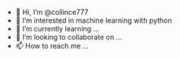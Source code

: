 - 👋 Hi, I’m @collince777
- 👀 I’m interested in machine learning with python
- 🌱 I’m currently learning ...
- 💞️ I’m looking to collaborate on ...
- 📫 How to reach me ...

<!---
collince777/collince777 is a ✨ special ✨ repository because its `README.md` (this file) appears on your GitHub profile.
You can click the Preview link to take a look at your changes.
--->
